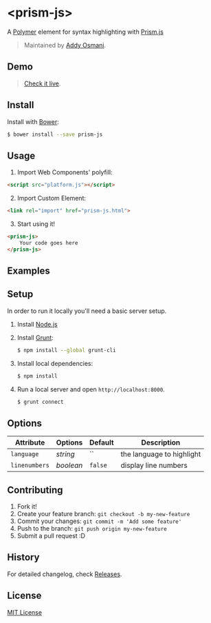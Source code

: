 # &lt;prism-js&gt;

A [Polymer](http://www.polymer-project.org) element for syntax highlighting with [Prism.js](http://prismjs.com/)

> Maintained by [Addy Osmani](https://github.com/addyosmani).

## Demo

> [Check it live](http://addyosmani.github.io/prism-js).

## Install

Install with [Bower](http://bower.io):

```sh
$ bower install --save prism-js
```

## Usage

1. Import Web Components' polyfill:

```html
<script src="platform.js"></script>
```

2. Import Custom Element:

```html
<link rel="import" href="prism-js.html">
```

3. Start using it!

```html
<prism-js>
	Your code goes here
</prism-js>
```

## Examples


## Setup

In order to run it locally you'll need a basic server setup.

1. Install [Node.js](http://nodejs.org/download/)
2. Install [Grunt](http://gruntjs.com/):

    ```sh
    $ npm install --global grunt-cli
    ```

3. Install local dependencies:

    ```sh
    $ npm install
    ```

4. Run a local server and open `http://localhost:8000`.

    ```sh
    $ grunt connect
    ```

## Options

Attribute  | Options                   | Default             | Description
---        | ---                       | ---                 | ---
`language`      | *string*                  | ``               | the language to highlight
`linenumbers`      | *boolean*                  | `false`               | display line numbers

## Contributing

1. Fork it!
2. Create your feature branch: `git checkout -b my-new-feature`
3. Commit your changes: `git commit -m 'Add some feature'`
4. Push to the branch: `git push origin my-new-feature`
5. Submit a pull request :D

## History

For detailed changelog, check [Releases](https://github.com/addyosmani/prism-js/releases).

## License

[MIT License](http://opensource.org/licenses/MIT)
